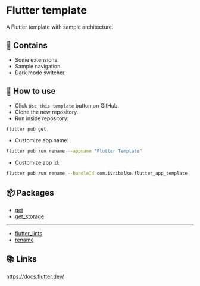 # Flutter template

A Flutter template with sample architecture.

## 🙌 Contains

- Some extensions.
- Sample navigation.
- Dark mode switcher.

## 🤔 How to use

- Click `Use this template` button on GitHub.
- Clone the new repository.
- Run inside repository:

```bash
flutter pub get
```

- Customize app name:

```bash
flutter pub run rename --appname "Flutter Template"
```

- Customize app id:

```bash
flutter pub run rename --bundleId com.ivribalko.flutter_app_template
```

## 📦 Packages

- [get](https://pub.dev/packages/get)
- [get_storage](https://pub.dev/packages/get_storage)

---

- [flutter_lints](https://pub.dev/packages/flutter_lints)
- [rename](https://pub.dev/packages/rename)

## 📚 Links

<https://docs.flutter.dev/>
